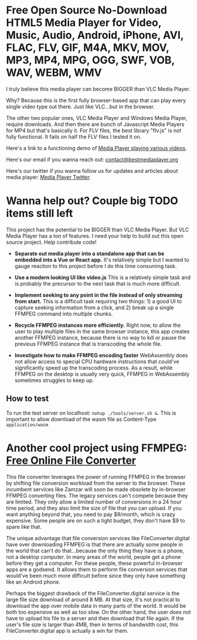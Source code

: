# Free Open Source No-Download HTML5 Media Player for Video, Music, Audio, Android, iPhone, AVI, FLAC, FLV, GIF, M4A, MKV, MOV, MP3, MP4, MPG, OGG, SWF, VOB, WAV, WEBM, WMV #

I truly believe this media player can become BIGGER than VLC Media Player.

Why? Because this is the first fully browser-based app that can play every single video type out there. Just like VLC...but in the browser.

The other two popular ones, VLC Media Player and Windows Media Player, require downloads. And then there are bunch of Javascript Media Players for MP4 but that's basically it. For FLV files, the best library "flv.js" is not fully functional. It fails on half the FLV files I tested it on.


Here's a link to a functioning demo of [Media Player playing various videos](https://bestmediaplayer.org/).

Here's our email if you wanna reach out: contact@bestmediaplayer.org

Here's our twitter if you wanna follow us for updates and articles about media player: [Media Player Twitter](https://twitter.com/MediaPlayer13).

# Wanna help out? Couple big TODO items still left #

This project has the potential to be BIGGER than VLC Media Player. But VLC Media Player has a ton of features. I need your help to build out this open source project. Help contribute code!

- **Separate out media player into a standalone app that can be embedded into a Vue or React app.**
It's relatively simple but I wanted to gauge reaction to this project before I do this time consuming task.

- **Use a modern looking UI like video.js**
This is a relatively simple task and is probably the precursor to the next task that is much more difficult.

- **Implement seeking to any point in the file instead of only streaming from start.**
This is a difficult task requiring two things: 1) a good UI to capture seeking information from a click, and 2) break up a single FFMPEG command into multiple chunks.

- **Recycle FFMPEG instances more efficiently.**
Right now, to allow the user to play multiple files in the same browser instance, this app creates another FFMPEG instance, because there is no way to kill or pause the previous FFMPEG instance that is transcoding the whole file.

- **Investigate how to make FFMPEG encoding faster**
WebAssembly does not allow access to special CPU hardware instructions that could've significantly speed up the transcoding process. As a result, while FFMPEG on the desktop is usually very quick, FFMPEG in WebAssembly sometimes struggles to keep up.

## How to test ##
To run the test server on localhost: `nohup ./tools/server.sh &`. This is important to allow download of the wasm file as Content-Type `application/wasm`

# Another cool project using FFMPEG: [Free Online File Converter](https://fileconverter.digital/) #

This file converter leverages the power of running FFMPEG in the browser by shifting file conversion workload from the server to the browser. These incumbent services like Zamzar will soon be made obsolete by in-browser FFMPEG converting files. The legacy services can't compete because they are limited. They only allow a limited number of conversions in a 24 hour time period, and they also limit the size of file that you can upload. If you want anything beyond that, you need to pay $9/month, which is crazy expensive. Some people are on such a tight budget, they don't have $9 to spare like that.

The unique advantage that file conversion services like FileConverter.digital have over downloading FFMPEG is that there are actually some people in the world that can't do that...because the only thing they have is a phone, not a desktop computer. In many areas of the world, people get a phone before they get a computer. For these people, these powerful in-browser apps are a godsend. It allows them to perform file conversion services that would've been much more difficult before since they only have something like an Android phone.

Perhaps the biggest drawback of the FileConverter.digital service is the large file size download of around 8 MB. At that size, it's not practical to download the app over mobile data in many parts of the world. It would be both too expensive as well as too slow. On the other hand, the user does not have to upload his file to a server and then download that file again. If the user's file size is larger than 4MB, then in terms of bandwidth cost, this FileConverter.digital app is actually a win for them.
